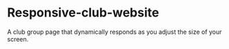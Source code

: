 # Responsive-club-website
A club group page that dynamically responds as you adjust the size of your screen.
